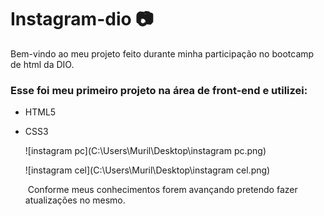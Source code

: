 # Instagram-dio :camera:



Bem-vindo ao meu projeto feito durante minha participação no bootcamp de html da DIO. 



### Esse foi meu primeiro projeto na área de front-end e utilizei: 

- HTML5

- CSS3

  

  
  
  ![instagram pc](C:\Users\Muril\Desktop\instagram pc.png)
  
  ![instagram cel](C:\Users\Muril\Desktop\instagram cel.png)
  
  
  
  ​					Conforme meus conhecimentos forem avançando pretendo fazer atualizações no mesmo.

